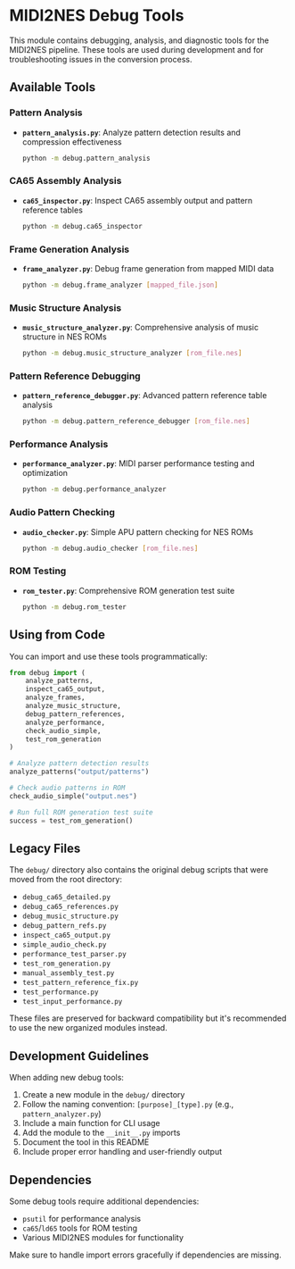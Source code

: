 # MIDI2NES Debug Tools

This module contains debugging, analysis, and diagnostic tools for the MIDI2NES pipeline. These tools are used during development and for troubleshooting issues in the conversion process.

## Available Tools

### Pattern Analysis
- **`pattern_analysis.py`**: Analyze pattern detection results and compression effectiveness
  ```bash
  python -m debug.pattern_analysis
  ```

### CA65 Assembly Analysis
- **`ca65_inspector.py`**: Inspect CA65 assembly output and pattern reference tables
  ```bash
  python -m debug.ca65_inspector
  ```

### Frame Generation Analysis
- **`frame_analyzer.py`**: Debug frame generation from mapped MIDI data
  ```bash
  python -m debug.frame_analyzer [mapped_file.json]
  ```

### Music Structure Analysis
- **`music_structure_analyzer.py`**: Comprehensive analysis of music structure in NES ROMs
  ```bash
  python -m debug.music_structure_analyzer [rom_file.nes]
  ```

### Pattern Reference Debugging
- **`pattern_reference_debugger.py`**: Advanced pattern reference table analysis
  ```bash
  python -m debug.pattern_reference_debugger [rom_file.nes]
  ```

### Performance Analysis
- **`performance_analyzer.py`**: MIDI parser performance testing and optimization
  ```bash
  python -m debug.performance_analyzer
  ```

### Audio Pattern Checking
- **`audio_checker.py`**: Simple APU pattern checking for NES ROMs
  ```bash
  python -m debug.audio_checker [rom_file.nes]
  ```

### ROM Testing
- **`rom_tester.py`**: Comprehensive ROM generation test suite
  ```bash
  python -m debug.rom_tester
  ```

## Using from Code

You can import and use these tools programmatically:

```python
from debug import (
    analyze_patterns,
    inspect_ca65_output,
    analyze_frames,
    analyze_music_structure,
    debug_pattern_references,
    analyze_performance,
    check_audio_simple,
    test_rom_generation
)

# Analyze pattern detection results
analyze_patterns("output/patterns")

# Check audio patterns in ROM
check_audio_simple("output.nes")

# Run full ROM generation test suite
success = test_rom_generation()
```

## Legacy Files

The `debug/` directory also contains the original debug scripts that were moved from the root directory:

- `debug_ca65_detailed.py`
- `debug_ca65_references.py`
- `debug_music_structure.py`
- `debug_pattern_refs.py`
- `inspect_ca65_output.py`
- `simple_audio_check.py`
- `performance_test_parser.py`
- `test_rom_generation.py`
- `manual_assembly_test.py`
- `test_pattern_reference_fix.py`
- `test_performance.py`
- `test_input_performance.py`

These files are preserved for backward compatibility but it's recommended to use the new organized modules instead.

## Development Guidelines

When adding new debug tools:

1. Create a new module in the `debug/` directory
2. Follow the naming convention: `[purpose]_[type].py` (e.g., `pattern_analyzer.py`)
3. Include a main function for CLI usage
4. Add the module to the `__init__.py` imports
5. Document the tool in this README
6. Include proper error handling and user-friendly output

## Dependencies

Some debug tools require additional dependencies:
- `psutil` for performance analysis
- `ca65`/`ld65` tools for ROM testing
- Various MIDI2NES modules for functionality

Make sure to handle import errors gracefully if dependencies are missing.
